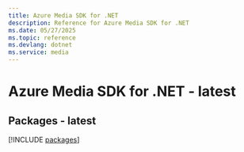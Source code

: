 ```yaml
---
title: Azure Media SDK for .NET
description: Reference for Azure Media SDK for .NET
ms.date: 05/27/2025
ms.topic: reference
ms.devlang: dotnet
ms.service: media
---
```

# Azure Media SDK for .NET - latest
## Packages - latest
[!INCLUDE [packages](media-index.md)]